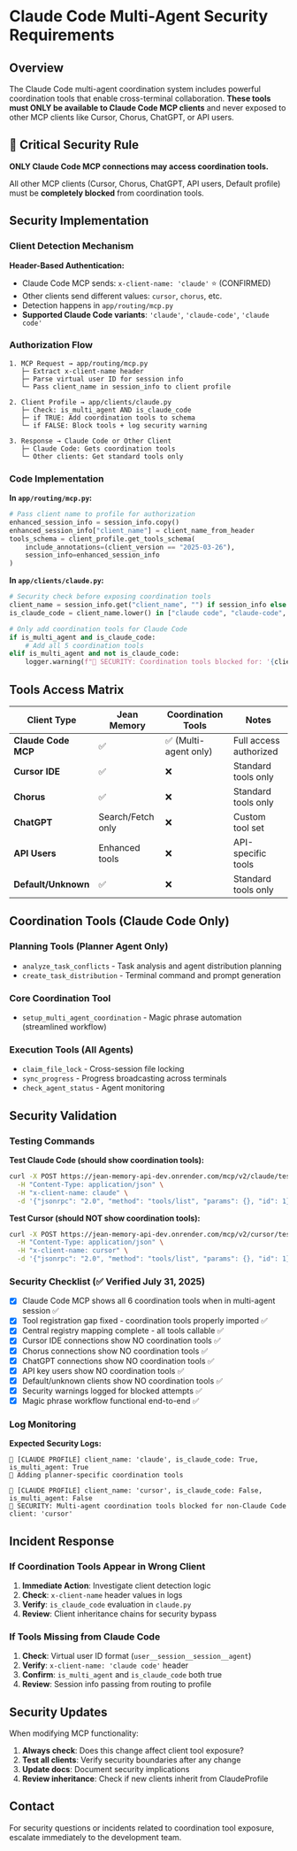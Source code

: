 # Claude Code Multi-Agent Security Requirements

## Overview

The Claude Code multi-agent coordination system includes powerful coordination tools that enable cross-terminal collaboration. **These tools must ONLY be available to Claude Code MCP clients** and never exposed to other MCP clients like Cursor, Chorus, ChatGPT, or API users.

## 🚨 Critical Security Rule

**ONLY Claude Code MCP connections may access coordination tools.**

All other MCP clients (Cursor, Chorus, ChatGPT, API users, Default profile) must be **completely blocked** from coordination tools.

## Security Implementation

### Client Detection Mechanism

**Header-Based Authentication:**
- Claude Code MCP sends: `x-client-name: 'claude'` ⭐ (CONFIRMED)
- Other clients send different values: `cursor`, `chorus`, etc.
- Detection happens in `app/routing/mcp.py`
- **Supported Claude Code variants**: `'claude'`, `'claude-code'`, `'claude code'`

### Authorization Flow

```
1. MCP Request → app/routing/mcp.py
   ├─ Extract x-client-name header
   ├─ Parse virtual user ID for session info
   └─ Pass client_name in session_info to client profile

2. Client Profile → app/clients/claude.py
   ├─ Check: is_multi_agent AND is_claude_code
   ├─ if TRUE: Add coordination tools to schema
   └─ if FALSE: Block tools + log security warning

3. Response → Claude Code or Other Client
   ├─ Claude Code: Gets coordination tools
   └─ Other clients: Get standard tools only
```

### Code Implementation

**In `app/routing/mcp.py`:**
```python
# Pass client name to profile for authorization
enhanced_session_info = session_info.copy()
enhanced_session_info["client_name"] = client_name_from_header
tools_schema = client_profile.get_tools_schema(
    include_annotations=(client_version == "2025-03-26"),
    session_info=enhanced_session_info
)
```

**In `app/clients/claude.py`:**
```python
# Security check before exposing coordination tools
client_name = session_info.get("client_name", "") if session_info else ""
is_claude_code = client_name.lower() in ["claude code", "claude-code", "claude"]

# Only add coordination tools for Claude Code
if is_multi_agent and is_claude_code:
    # Add all 5 coordination tools
elif is_multi_agent and not is_claude_code:
    logger.warning(f"🚨 SECURITY: Coordination tools blocked for: '{client_name}'")
```

## Tools Access Matrix

| Client Type | Jean Memory | Coordination Tools | Notes |
|-------------|-------------|-------------------|-------|
| **Claude Code MCP** | ✅ | ✅ (Multi-agent only) | Full access authorized |
| **Cursor IDE** | ✅ | ❌ | Standard tools only |
| **Chorus** | ✅ | ❌ | Standard tools only |
| **ChatGPT** | Search/Fetch only | ❌ | Custom tool set |
| **API Users** | Enhanced tools | ❌ | API-specific tools |
| **Default/Unknown** | ✅ | ❌ | Standard tools only |

## Coordination Tools (Claude Code Only)

### Planning Tools (Planner Agent Only)
- `analyze_task_conflicts` - Task analysis and agent distribution planning
- `create_task_distribution` - Terminal command and prompt generation

### Core Coordination Tool
- `setup_multi_agent_coordination` - Magic phrase automation (streamlined workflow)

### Execution Tools (All Agents)  
- `claim_file_lock` - Cross-session file locking
- `sync_progress` - Progress broadcasting across terminals
- `check_agent_status` - Agent monitoring

## Security Validation

### Testing Commands

**Test Claude Code (should show coordination tools):**
```bash
curl -X POST https://jean-memory-api-dev.onrender.com/mcp/v2/claude/test_user__session__test_session__planner \
  -H "Content-Type: application/json" \
  -H "x-client-name: claude" \
  -d '{"jsonrpc": "2.0", "method": "tools/list", "params": {}, "id": 1}'
```

**Test Cursor (should NOT show coordination tools):**
```bash
curl -X POST https://jean-memory-api-dev.onrender.com/mcp/v2/cursor/test_user \
  -H "Content-Type: application/json" \
  -H "x-client-name: cursor" \
  -d '{"jsonrpc": "2.0", "method": "tools/list", "params": {}, "id": 1}'
```

### Security Checklist (✅ Verified July 31, 2025)

- [x] Claude Code MCP shows all 6 coordination tools when in multi-agent session ✅
- [x] Tool registration gap fixed - coordination tools properly imported ✅
- [x] Central registry mapping complete - all tools callable ✅  
- [x] Cursor IDE connections show NO coordination tools ✅
- [x] Chorus connections show NO coordination tools ✅
- [x] ChatGPT connections show NO coordination tools ✅
- [x] API key users show NO coordination tools ✅
- [x] Default/unknown clients show NO coordination tools ✅
- [x] Security warnings logged for blocked attempts ✅
- [x] Magic phrase workflow functional end-to-end ✅

### Log Monitoring

**Expected Security Logs:**
```
🔧 [CLAUDE PROFILE] client_name: 'claude', is_claude_code: True, is_multi_agent: True
🎯 Adding planner-specific coordination tools

🔧 [CLAUDE PROFILE] client_name: 'cursor', is_claude_code: False, is_multi_agent: False
🚨 SECURITY: Multi-agent coordination tools blocked for non-Claude Code client: 'cursor'
```

## Incident Response

### If Coordination Tools Appear in Wrong Client

1. **Immediate Action**: Investigate client detection logic
2. **Check**: `x-client-name` header values in logs
3. **Verify**: `is_claude_code` evaluation in `claude.py`
4. **Review**: Client inheritance chains for security bypass

### If Tools Missing from Claude Code

1. **Check**: Virtual user ID format (`user__session__session__agent`)
2. **Verify**: `x-client-name: 'claude code'` header
3. **Confirm**: `is_multi_agent` and `is_claude_code` both true
4. **Review**: Session info passing from routing to profile

## Security Updates

When modifying MCP functionality:

1. **Always check**: Does this change affect client tool exposure?
2. **Test all clients**: Verify security boundaries after any change
3. **Update docs**: Document security implications
4. **Review inheritance**: Check if new clients inherit from ClaudeProfile

## Contact

For security questions or incidents related to coordination tool exposure, escalate immediately to the development team.